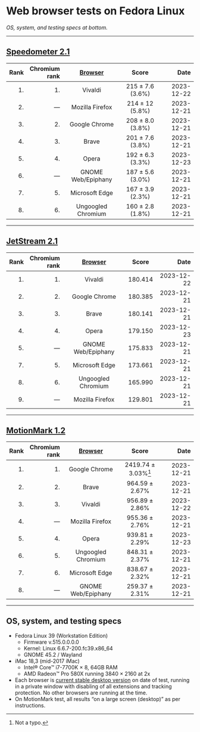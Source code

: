 # Web browser tests on Fedora Linux

*OS, system, and testing specs at bottom.*

----

## [Speedometer 2.1](https://browserbench.org/Speedometer2.1/)

| Rank | Chromium<br>rank | [Browser](/browsers.md) | Score | Date |
|--:|--:|:-:|:-:|--:|
| 1. | 1. | Vivaldi | 215 ± 7.6 (3.6%) | 2023-12-22 |
| 2. | &mdash; | Mozilla Firefox | 214 ± 12 (5.8%) | 2023-12-21 |
| 3. | 2. | Google Chrome | 208 ± 8.0 (3.8%) | 2023-12-21 |
| 4. | 3. | Brave | 201 ± 7.6 (3.8%) | 2023-12-21 |1
| 5. | 4. | Opera | 192 ± 6.3 (3.3%) | 2023-12-23 |
| 6. | &mdash; | GNOME Web/Epiphany | 187 ± 5.6 (3.0%) | 2023-12-21 |
| 7. | 5. | Microsoft Edge | 167 ± 3.9 (2.3%) | 2023-12-21 |
| 8. | 6. | Ungoogled Chromium | 160 ± 2.8 (1.8%) | 2023-12-21 |

----

## [JetStream 2.1](https://browserbench.org/JetStream/)

| Rank | Chromium<br>rank | [Browser](/browsers.md) | Score | Date |
|--:|--:|:-:|:-:|--:|
| 1. | 1. | Vivaldi | 180.414 | 2023-12-22 |
| 2. | 2. | Google Chrome | 180.385 | 2023-12-21 |
| 3. | 3. | Brave | 180.141 | 2023-12-21 |
| 4. | 4. | Opera | 179.150 | 2023-12-23 |
| 5. | &mdash; | GNOME Web/Epiphany | 175.833 | 2023-12-21 |
| 7. | 5. | Microsoft Edge | 173.661 | 2023-12-21 |
| 8. | 6. | Ungoogled Chromium | 165.990 | 2023-12-21 |
| 9. | &mdash; | Mozilla Firefox | 129.801 | 2023-12-21 |

----

## [MotionMark 1.2](https://browserbench.org/MotionMark1.2/)

| Rank | Chromium<br>rank | [Browser](/browsers.md) | Score | Date |
|--:|--:|:-:|:-:|--:|
| 1. | 1. | Google Chrome | 2419.74 ± 3.03%[^real] | 2023-12-21 |
| 2. | 2. | Brave | 964.59 ± 2.67% | 2023-12-21 |
| 3. | 3. | Vivaldi | 956.89 ± 2.86% | 2023-12-22 |
| 4. | &mdash; | Mozilla Firefox | 955.36 ± 2.76% | 2023-12-21 |
| 5. | 4. | Opera | 939.81 ± 2.29% | 2023-12-23 |
| 6. | 5. | Ungoogled Chromium | 848.31 ± 2.37% | 2023-12-21 |
| 7. | 6. | Microsoft Edge | 838.67 ± 2.32% | 2023-12-21 |
| 8. | &mdash; | GNOME Web/Epiphany | 259.37 ± 2.31% | 2023-12-21 |

[^real]: Not a typo.

----

## OS, system, and testing specs

- Fedora Linux 39 (Workstation Edition)
  - Firmware v.515.0.0.0.0
  - Kernel: Linux 6.6.7-200.fc39.x86_64
  - GNOME 45.2 / Wayland
- iMac 18,3 (mid-2017 iMac)
  - Intel® Core™ i7-7700K × 8, 64GB RAM
  - AMD Radeon™ Pro 580X running 3840 × 2160 at 2x
- Each browser is [current stable desktop version](/browsers.md) on date of test, running in a private window with disabling of all extensions and tracking protection. No other browsers are running at the time.
- On MotionMark test, all results “on a large screen (desktop)” as per instructions.

<!--
----

### *Raw data*

*(Unformatted for Markdown; best viewed in “raw” form on GH/GL.)*

#### Speedometer raw data

Google Chrome v.120.0.6099.129 (Official Build) unknown (64-bit) - Google repo
2023-12-21
Arithmetic Mean: 208 ± 8.0 (3.8%)

Brave v.1.61.109 Chromium: 120.0.6099.144 (Official Build) (64-bit) - Brave repo
2023-12-21
Arithmetic Mean: 201 ± 7.6 (3.8%)
Iteration 1	181.5 runs/min

Microsoft Edge v.120.0.2210.91 (Official build) (64-bit) - Microsoft repo
Chromium v.120.0.6099.130
2023-12-21
Arithmetic Mean: 167 ± 3.9 (2.3%)

Vivaldi v.6.5.3206.42 (Stable channel) stable (64-bit) - Vivaldi repo
Chromium v.120.0.6099.121
2023-12-22
Arithmetic Mean: 215 ± 7.6 (3.6%)

Ungoogled Chromium v.120.0.6099.129 (Official Build, ungoogled-chromium) (64-bit) - Flathub
2023-12-21
Arithmetic Mean: 160 ± 2.8 (1.8%)

Mozilla Firefox v.121.0 (64-bit) - Flathub
2023-12-21
Arithmetic Mean: 214 ± 12 (5.8%)

GNOME Web/Epiphany v.45.1 - Flathub
2023-12-21
Arithmetic Mean: 187 ± 5.6 (3.0%)

Opera v.106.0.4998.19
Chromium v.120.0.6099.130
2023-12-23
Arithmetic Mean: 192 ± 6.3 (3.3%)


#### JetStream raw data

Google Chrome v.120.0.6099.129 (Official Build) unknown (64-bit) - Google repo
2023-12-21
Score: 180.385

Brave v.1.61.109 Chromium: 120.0.6099.144 (Official Build) (64-bit) - Brave repo
2023-12-21
Score: 180.141

Microsoft Edge v.120.0.2210.91 (Official build) (64-bit) - Microsoft repo
Chromium v.120.0.6099.130
2023-12-21
Score: 173.661

Vivaldi v.6.5.3206.42 (Stable channel) stable (64-bit) - Vivaldi repo
Chromium v.120.0.6099.121
2023-12-22
Score: 180.414

Ungoogled Chromium v.120.0.6099.129 (Official Build, ungoogled-chromium) (64-bit) - Flathub
2023-12-21
Score: 165.990

Mozilla Firefox v.121.0 (64-bit) - Flathub
2023-12-21
Score: 129.801

GNOME Web/Epiphany v.45.1 - Flathub
2023-12-21
Score: 175.833

Opera v.106.0.4998.19
Chromium v.120.0.6099.130
2023-12-23
Score: 179.150


#### MotionMark raw data

Google Chrome v.120.0.6099.129 (Official Build) unknown (64-bit) - Google repo
2023-12-21
Score: 2419.74 ± 3.03%

Brave v.1.61.109 Chromium: 120.0.6099.144 (Official Build) (64-bit) - Brave repo
2023-12-21
Score: 964.59 ± 2.67%

Microsoft Edge v.120.0.2210.91 (Official build) (64-bit) - Microsoft repo
Chromium v.120.0.6099.130
2023-12-21
Score: 838.67 ± 2.32%

Vivaldi v.6.5.3206.42 (Stable channel) stable (64-bit) - Vivaldi repo
Chromium v.120.0.6099.121
2023-12-22
Score: 956.89 ± 2.86%

Ungoogled Chromium v.120.0.6099.129 (Official Build, ungoogled-chromium) (64-bit) - Flathub
2023-12-21
Score: 848.31 ± 2.37%

Mozilla Firefox v.121.0 (64-bit) - Flathub
2023-12-21
Score: 955.36 ± 2.76%

GNOME Web/Epiphany v.45.1 - Flathub
2023-12-21
Score: 259.37 ± 2.31%

Opera v.106.0.4998.19
Chromium v.120.0.6099.130
2023-12-23
Score: 939.81 ± 2.29%

-->